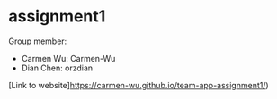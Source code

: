 # assignment1

Group member: 

- Carmen Wu: Carmen-Wu
- Dian Chen: orzdian

[Link to website]https://carmen-wu.github.io/team-app-assignment1/)
